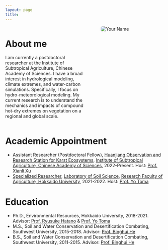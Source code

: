 ```yaml
---
layout: page
title: 
---
```


<style>
  .container {
    display: flex;
    align-items: flex-start;
  }
  .text-content {
    flex: 1;
    padding-right: 20px;
  }
  .photo {
    width: 200px;
    margin-left: 20px;
  }
  img {
    max-width: 100%;
    height: auto;
    border-radius: 5px;
  }
</style>

<div class="container">
  <div class="text-content">
    <h1>About me </h1>
    <p>I am currently a postdoctoral researcher at the Institute of Subtropical Agriculture, Chinese Academy of Sciences. I have a broad interest in hydrological modeling, climate extremes, and water-carbon simulations. Specifically, I focus on hydro-meteorological modeling. My current research is to understand the mechanics and impacts of compound hot-dry extremes on vegetation on a regional and global scale.</p>
  </div>
  <div class="photo">
    <img src="/portfolio/myname.jpg" alt="Your Name">
  </div>
</div>

# Academic Appointment
- Assistant Researcher (Postdoctoral Fellow), [Huanjiang Observation and Research Station for Karst Ecosystems](http://data.ecokarst.isa.ac.cn/), [Institute of Subtropical Agriculture, Chinese Academy of Sciences](https://www.isa.cas.cn/), 2022-Present. Host: [Prof. Xianli Xu](https://people.ucas.ac.cn/~xuxianli)
- [Specialized Researcher](https://www.agr.hokudai.ac.jp/r/lab/soil-science), [Laboratory of Soil Science](https://www.agr.hokudai.ac.jp/r/lab/soil-science), [Research Faculty of Agriculture, Hokkaido University](http://lab.agr.hokudai.ac.jp/env/soilscience/), 2021-2022. Host: [Prof. Yo Toma](https://researchers.general.hokudai.ac.jp/profile/en.bb17cbceca288aea520e17560c007669.html)

# Education
- Ph.D., Environmental Resources, Hokkaido University, 2018-2021. Advisor: [Prof. Ryusuke Hatano](https://researchmap.jp/Ryusuke_Hatano) & [Prof. Yo Toma](https://researchers.general.hokudai.ac.jp/profile/en.bb17cbceca288aea520e17560c007669.html)
- M.S., Soil and Water Conservation and Desertification Combating, Southwest University, 2015-2018. Advisor: [Prof. Binghui He](http://zihuan.swu.edu.cn/info/1212/10068.htm)
- B.S., Soil and Water Conservation and Desertification Combating, Southwest University, 2011-2015. Advisor: [Prof. Binghui He](http://zihuan.swu.edu.cn/info/1212/10068.htm)
